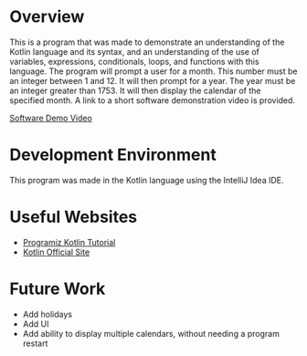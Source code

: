 # Overview

This is a program that was made to demonstrate an understanding of the Kotlin language and its syntax,
and an understanding of the use of variables, expressions, conditionals, loops, and functions with this language.
The program will prompt a user for a month. This number must be an integer between 1 and 12. It will then prompt for a year. The year must be an integer greater than 1753. It will then display the calendar of the specified month. A link to a short software demonstration video is provided.


[Software Demo Video](https://youtu.be/Qin1a5fCGwo)

# Development Environment

This program was made in the Kotlin language using the IntelliJ Idea IDE.

# Useful Websites

* [Programiz Kotlin Tutorial](https://www.programiz.com/kotlin-programming/hello-world)
* [Kotlin Official Site](https://kotlinlang.org/)

# Future Work

* Add holidays
* Add UI
* Add ability to display multiple calendars, without needing a program restart